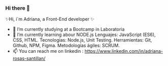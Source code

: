 ### Hi there 👋
<!--
**Addidaan/Addidaan** is a ✨Hi, i´m Adriana, a Front-End developer ✨ repository because its `README.md` (this file) appears on your GitHub profile.

Here are some ideas to get you started:

- 🔭 I’m currently studying at a Bootcamp in Laboratoria
- 🌱 I’m currently learning abour NODE.js
- 👯 I’m looking to collaborate on ...
- 🤔 I’m looking for help with ...
- 💬 Ask me about ...
- 📫 You can reach me on linkedin : https://www.linkedin.com/in/adriana-rosas-santillan/
- 😄 Pronouns: ...
- ⚡ Fun fact: ...
-->
 ✨Hi, i´m Adriana, a Front-End developer ✨
- 🔭 I’m currently studying at a Bootcamp in Laboratoria
- 🌱 I’m currently learning abour NODE.js
Lenguajes: JavaScript (ES6), CSS, HTML.
Tecnologias: Node.js, Unit Testing.
Herramientas: Git, Github, NPM, Figma.
Metodologías ágiles: SCRUM.
- 📫 You can reach me on linkedin : https://www.linkedin.com/in/adriana-rosas-santillan/
